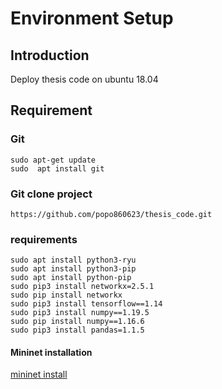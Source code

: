 # Environment Setup
## Introduction
Deploy thesis code on ubuntu 18.04

## Requirement
### Git
```
sudo apt-get update
sudo  apt install git
```
### Git clone project
```
https://github.com/popo860623/thesis_code.git
```

### requirements
```
sudo apt install python3-ryu
sudo apt install python3-pip
sudo apt install python-pip
sudo pip3 install networkx=2.5.1
sudo pip install networkx
sudo pip3 install tensorflow==1.14
sudo pip3 install numpy==1.19.5
sudo pip install numpy==1.16.6
sudo pip3 install pandas=1.1.5
```
#### Mininet installation
[mininet install](https://hackmd.io/3N2L8HzzQhKqw6hXQDZhcg?view)